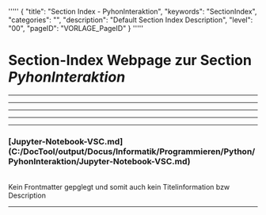 '''''
{
"title": "Section Index - PyhonInteraktion",
"keywords": "SectionIndex",
"categories": "",
"description": "Default Section Index Description",
"level": "00",
"pageID": "VORLAGE_PageID"
}
'''''


<h1>Section-Index Webpage zur Section <i>PyhonInteraktion</i></h1>

<hr><hr><hr><hr><hr>


<h3>[Jupyter-Notebook-VSC.md](C:/DocTool/output/Docus/Informatik/Programmieren/Python/PyhonInteraktion/Jupyter-Notebook-VSC.md)</h3><br>Kein Frontmatter gepglegt und somit auch kein Titelinformation bzw Description<hr>